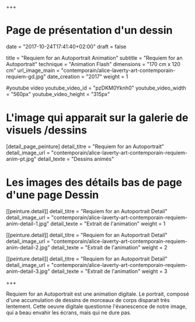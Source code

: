 +++
# Page de présentation d'un dessin
date = "2017-10-24T17:41:40+02:00"
draft = false

title = "Requiem for an Autoportrait Animation"
subtitle = "Requiem for an Autoportrait"
technique = "Animation Flash"
dimensions = "170 cm x 120 cm"
url_image_main = "contemporain/alice-laverty-art-contemporain-requiem-gd.jpg"
date_creation = "2017"
weight = 1

#youtube video
youtube_video_id = "pzDKM0Yknh0"
youtube_video_width = "560px"
youtube_video_height = "315px"

# L'image qui apparait sur la galerie de visuels /dessins
[detail_page_peinture]
detail_titre = "Requiem for an Autoportrait"
detail_image_url = "contemporain/alice-laverty-art-contemporain-requiem-anim-pt.jpg"
detail_texte = "Dessins animés"

# Les images des détails bas de page d'une page Dessin
[[peinture.detail]]
detail_titre = "Requiem for an Autoportrait Detail"
detail_image_url = "contemporain/alice-laverty-art-contemporain-requiem-anim-detail-1.jpg"
detail_texte = "Extrait de l'animation"
weight = 1

[[peinture.detail]]
detail_titre = "Requiem for an Autoportrait Detail"
detail_image_url = "contemporain/alice-laverty-art-contemporain-requiem-anim-detail-2.jpg"
detail_texte = "Extrait de l'animation"
weight = 2

[[peinture.detail]]
detail_titre = "Requiem for an Autoportrait Detail"
detail_image_url = "contemporain/alice-laverty-art-contemporain-requiem-anim-detail-3.jpg"
detail_texte = "Extrait de l'animation"
weight = 3

+++

Requiem for an Autoportrait est une animation digitale. Le portrait, composé d'une accumulation de dessins de morceaux de corps disparait très lentement. Cette oeuvre digitale questionne l'évanescence de notre image, qui a beau envahir les écrans, mais qui ne dure pas.

